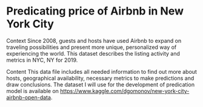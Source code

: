 # Predicating price of Airbnb in New York City
Context Since 2008, guests and hosts have used Airbnb to expand on traveling possibilities and present more unique, personalized way of experiencing the world. This dataset describes the listing activity and metrics in NYC, NY for 2019.

Content This data file includes all needed information to find out more about hosts, geographical availability, necessary metrics to make predictions and draw conclusions.
The dataset I will use for the development of predication model is available on https://www.kaggle.com/dgomonov/new-york-city-airbnb-open-data.
